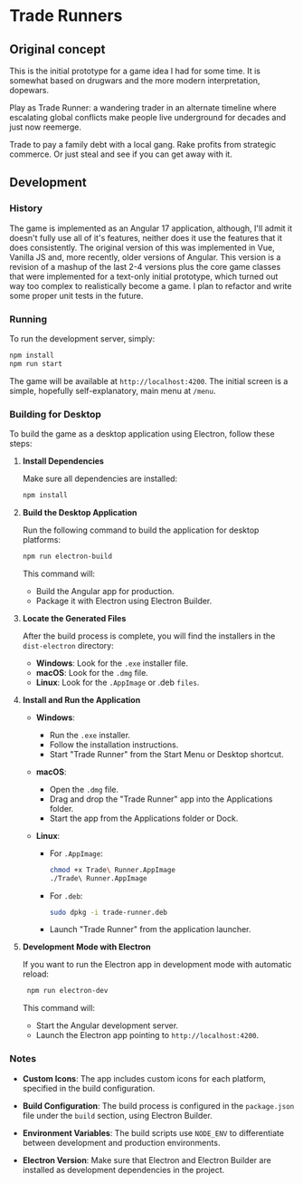 # Trade Runners

## Original concept

This is the initial prototype for a game idea I had for some time. It is somewhat based on drugwars and
the more modern interpretation, dopewars.

Play as Trade Runner: a wandering trader in an alternate timeline where escalating global conflicts
make people live underground for decades and just now reemerge.

Trade to pay a family debt with a local gang. Rake profits from strategic commerce. Or just steal and see
if you can get away with it.

## Development

### History

The game is implemented as an Angular 17 application, although, I'll admit it doesn't fully use all of it's features, neither does it use the features that it does consistently. The original version of this
was implemented in Vue, Vanilla JS and, more recently, older versions of Angular. This version is a revision of a mashup of the last 2-4 versions plus the core game classes that were implemented for a text-only initial prototype, which turned out way too complex to realistically become a game. I plan to refactor and write some proper unit tests in the future.

### Running

To run the development server, simply:

```bash
npm install
npm run start
```

The game will be available at `http://localhost:4200`. The initial screen is a simple, hopefully self-explanatory, main menu at `/menu`.

### Building for Desktop

To build the game as a desktop application using Electron, follow these steps:

1. **Install Dependencies**

   Make sure all dependencies are installed:

   ```bash
   npm install
   ```

2. **Build the Desktop Application**

   Run the following command to build the application for desktop platforms:

   ```bash
   npm run electron-build
   ```

   This command will:

   - Build the Angular app for production.
   - Package it with Electron using Electron Builder.

3. **Locate the Generated Files**

   After the build process is complete, you will find the installers in the `dist-electron` directory:

   - **Windows**: Look for the `.exe` installer file.
   - **macOS**: Look for the `.dmg` file.
   - **Linux**: Look for the `.AppImage` or .deb `files`.

4. **Install and Run the Application**

   - **Windows**:

     - Run the `.exe` installer.
     - Follow the installation instructions.
     - Start "Trade Runner" from the Start Menu or Desktop shortcut.

   - **macOS**:

     - Open the `.dmg` file.
     - Drag and drop the "Trade Runner" app into the Applications folder.
     - Start the app from the Applications folder or Dock.

   - **Linux**:

     - For `.AppImage`:

       ```bash
       chmod +x Trade\ Runner.AppImage
       ./Trade\ Runner.AppImage
       ```

     - For `.deb`:

       ```bash
       sudo dpkg -i trade-runner.deb
       ```

     - Launch "Trade Runner" from the application launcher.

5. **Development Mode with Electron**

   If you want to run the Electron app in development mode with automatic reload:

   ```bash
    npm run electron-dev
   ```

   This command will:

   - Start the Angular development server.
   - Launch the Electron app pointing to `http://localhost:4200`.

### Notes

- **Custom Icons**: The app includes custom icons for each platform, specified in the build configuration.

- **Build Configuration**: The build process is configured in the `package.json` file under the `build` section, using Electron Builder.

- **Environment Variables**: The build scripts use `NODE_ENV` to differentiate between development and production environments.

- **Electron Version**: Make sure that Electron and Electron Builder are installed as development dependencies in the project.
